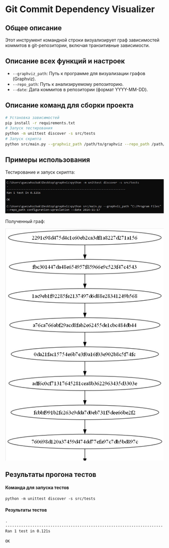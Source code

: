 # Git Commit Dependency Visualizer

## Общее описание

Этот инструмент командной строки визуализирует граф зависимостей коммитов в git-репозитории, включая транзитивные зависимости.

## Описание всех функций и настроек

- `--graphviz_path`: Путь к программе для визуализации графов (Graphviz).
- `--repo_path`: Путь к анализируемому репозиторию.
- `--date`: Дата коммитов в репозитории (формат YYYY-MM-DD).

## Описание команд для сборки проекта
```bash
# Установка зависимостей
pip install -r requirements.txt
# Запуск тестирования
python -m unittest discover -s src/tests
# Запуск скрипта
python src/main.py --graphviz_path /path/to/graphviz --repo_path /path/to/repo --date YYYY-MM-DD
```

## Примеры использования

Тестирование и запуск скрипта:

![image](https://github.com/guezwhozbak/configuration-upravlation/blob/main/homework2/screenshots/hw2_1.jpg)

Полученный граф:

![image](https://github.com/guezwhozbak/configuration-upravlation/blob/main/homework2/screenshots/hw2_2.jpg)

## Результаты прогона тестов

#### Команда для запуска тестов
```
python -m unittest discover -s src/tests
```
#### Результаты тестов
```
.
----------------------------------------------------------------------
Ran 1 test in 0.121s

OK
```
